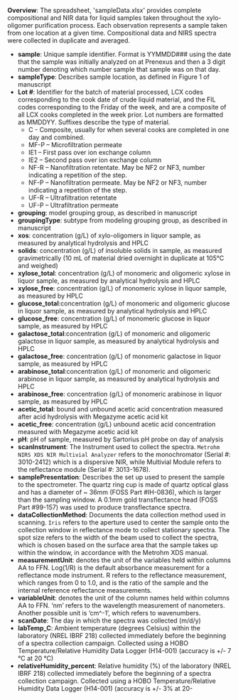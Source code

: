 **Overview**: The spreadsheet, 'sampleData.xlsx' provides complete compositional and NIR data for liquid samples taken throughout the xylo-oligomer purification process. Each observation represents a sample taken from one location at a given time. Compositional data and NIRS spectra were collected in duplicate and averaged. 

* **sample**: Unique sample identifier. Format is YYMMDD### using the date that the sample was initially analyzed on at Prenexus and then a 3 digit number denoting which number sample that sample was on that day.
* **sampleType**: Describes sample location, as defined in Figure 1 of manuscript
* **Lot #**: Identifier for the batch of material processed, LCX codes corresponding to the cook date of crude liquid material, and the FIL codes corresponding to the Friday of the week, and are a composite of all LCX cooks completed in the week prior. Lot numbers are formatted as MMDDYY. Suffixes describe the type of material.
  * C - Composite, usually for when several cooks are completed in one day and combined.
  * MF-P – Microfiltration permeate
  * IE1 – First pass over ion exchange column
  * IE2 – Second pass over ion exchange column
  * NF-R – Nanofiltration retentate. May be NF2 or NF3, number indicating a repetition of the step.
  * NF-P – Nanofiltration permeate. May be NF2 or NF3, number indicating a repetition of the step.
  * UF-R – Ultrafiltration retentate
  * UF-P – Ultrafiltration permeate
* **grouping**: model grouping group, as described in manuscript
* **groupingType**: subtype from modeling grouping group, as described in manuscript
* **xos**: concentration (g/L) of xylo-oligomers in liquor sample, as measured by analytical hydrolysis and HPLC
* **solids**: concentration (g/L) of insoluble solids in sample, as measured gravimetrically (10 mL of material dried overnight in duplicate at 105°C and weighed)
* **xylose_total**: concentration (g/L) of monomeric and oligomeric xylose in liquor sample, as measured by analytical hydrolysis and HPLC
* **xylose_free**: concentration (g/L) of monomeric xylose in liquor sample, as measured by HPLC
* **glucose_total**:concentration (g/L) of monomeric and oligomeric glucose in liquor sample, as measured by analytical hydrolysis and HPLC
* **glucose_free**: concentration (g/L) of monomeric glucose in liquor sample, as measured by HPLC
* **galactose_total**:concentration (g/L) of monomeric and oligomeric galactose in liquor sample, as measured by analytical hydrolysis and HPLC
* **galactose_free**: concentration (g/L) of monomeric galactose in liquor sample, as measured by HPLC
* **arabinose_total**:concentration (g/L) of monomeric and oligomeric arabinose in liquor sample, as measured by analytical hydrolysis and HPLC
* **arabinose_free**: concentration (g/L) of monomeric arabinose in liquor sample, as measured by HPLC
* **acetic_total**: bound and unbound acetic acid concentration measured after acid hydrolysis with Megazyme acetic acid kit
* **acetic_free**: concentration (g/L) unbound acetic acid concentration measured with Megazyme acetic acid kit
* **pH**: pH of sample, measured by Sartorius pH probe on day of analysis
* **scanInstrument**: The Instrument used to collect the spectra. `Metrohm NIRS XDS NIR Multivial Analyzer` refers to the monochromator (Serial #: 3010-2412) which is a dispersive NIR, while Multivial Module refers to the reflectance module (Serial #: 3013-1678). 
* **samplePresentation**: Describes the set up used to present the sample to the spectrometer. The quartz ring cup is made of quartz optical glass and has a diameter of ~ 36mm (FOSS Part #IH-0836), which is larger than the sampling window. A 0.1mm gold transflectance head (FOSS Part #99-157) was used to produce transflectance spectra.
* **dataCollectionMethod**: Documents the data collection method used in scanning. `Iris` refers to the aperture used to center the sample onto the collection window in reflectance mode to collect stationary spectra. The spot size refers to the width of the beam used to collect the spectra, which is chosen based on the surface area that the sample takes up within the window, in accordance with the Metrohm XDS manual. 
* **measurementUnit**: denotes the unit of the variables held within columns AA to FFN. Log(1/R) is the default absorbance measurement for a reflectance mode instrument. R refers to the reflectance measurement, which ranges from 0 to 1.0, and is the ratio of the sample and the internal reference reflectance measurements. 
* **variableUnit**: denotes the unit of the column names held within columns AA to FFN. ‘nm’ refers to the wavelength measurement of nanometers. Another possible unit is ‘cm^-1’, which refers to wavenumbers. 
* **scanDate**: The day in which the spectra was collected (m/d/y)
* **labTemp_C**: Ambient temperature (degrees Celsius) within the laboratory (NREL IBRF 218) collected immediately before the beginning of a spectra collection campaign. Collected using a HOBO Temperature/Relative Humidity Data Logger (H14-001) (accuracy is +/- 7 °C  at 20 °C) 
* **relativeHumidity_percent**: Relative humidity (%) of the laboratory (NREL IBRF 218) collected immediately before the beginning of a spectra collection campaign. Collected using a HOBO Temperature/Relative Humidity Data Logger (H14-001) (accuracy is +/- 3% at 20-
